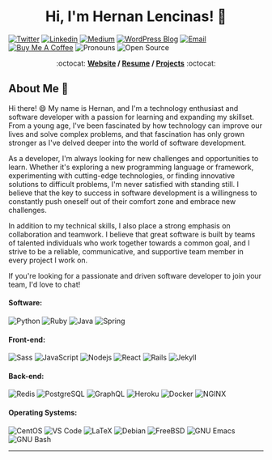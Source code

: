 <h1 align="center">Hi, I'm Hernan Lencinas! 🚀</h1>

[![Twitter](https://img.shields.io/badge/-Twitter-1ca0f1?style=flat&labelColor=1ca0f1&logo=twitter&logoColor=white&link=https://twitter.com/brennankbrown)](https://twitter.com/brennankbrown)
[![Linkedin](https://img.shields.io/badge/-LinkedIn-blue?style=flat&logo=Linkedin&logoColor=white&link=https://linkedin.com/in/brennankbrown/)](https://linkedin.com/in/brennankbrown/)
[![Medium](https://img.shields.io/badge/-Medium-000000?style=flat&labelColor=000000&logo=Medium&link=https://medium.com/@brennanbrown)](https://medium.com/@brennanbrown)
[![WordPress Blog](https://img.shields.io/badge/-Blog-21759B?style=flat&logo=WordPress&logoColor=white&link=https://wandernotebook.com)](https://wandernotebook.com)
[![Email](https://img.shields.io/badge/-Email-c14438?style=flat&logo=Gmail&logoColor=white&link=mailto:mail@brennanbrown.ca)](mailto:mail@brennanbrown.ca)
[![Buy Me A Coffee](https://img.shields.io/badge/-Buy%20Me%20A%20Coffee-FF813F?style=flat&logo=buy-me-a-coffee&logoColor=ffffff&link=https://ko-fi.com/brennanbrown)](https://ko-fi.com/brennanbrown)
![Pronouns](https://img.shields.io/badge/Pronouns-He%2FHim-brightgreen?style=flat)
![Open Source](http://img.shields.io/badge/-Open%20Source%20Fan-3DA639?style=flat&logo=open-source-initiative&logoColor=ffffff)

<p align="center"> :octocat: <b><a href="https://www.brennanbrown.ca">Website</a> / <a href="https://www.brennanbrown.ca/resume.pdf">Resume</a> / <a href="https://www.brennanbrown.ca/project">Projects</a></b> :octocat: </p>

## About Me :wave:

Hi there! :smile: My name is Hernan, and I'm a technology enthusiast and software developer with a passion for learning and expanding my skillset. From a young age, I've been fascinated by how technology can improve our lives and solve complex problems, and that fascination has only grown stronger as I've delved deeper into the world of software development.

As a developer, I'm always looking for new challenges and opportunities to learn. Whether it's exploring a new programming language or framework, experimenting with cutting-edge technologies, or finding innovative solutions to difficult problems, I'm never satisfied with standing still. I believe that the key to success in software development is a willingness to constantly push oneself out of their comfort zone and embrace new challenges.

In addition to my technical skills, I also place a strong emphasis on collaboration and teamwork. I believe that great software is built by teams of talented individuals who work together towards a common goal, and I strive to be a reliable, communicative, and supportive team member in every project I work on.

If you're looking for a passionate and driven software developer to join your team, I'd love to chat!

<!-- More info on badges below: https://github.com/badges/shields/blob/master/doc/logos.md -->

#### Software:

![Python](http://img.shields.io/badge/-Python-3776AB?style=flat-square&logo=python&logoColor=ffff4a)
![Ruby](http://img.shields.io/badge/-Ruby-CC342D?style=flat-square&logo=ruby&logoColor=ffe8e8)
![Java](http://img.shields.io/badge/-Java-007396?style=flat-square&logo=java&logoColor=ffffff)
![Spring](http://img.shields.io/badge/-Spring-6DB33F?style=flat-square&logo=spring&logoColor=ffffff)

#### Front-end:

![Sass](https://img.shields.io/badge/-Sass-%23CC6699?style=flat-square&logo=sass&logoColor=ffffff)
![JavaScript](https://img.shields.io/badge/-JavaScript-%23F7DF1C?style=flat-square&logo=javascript&logoColor=000000&color=d1b01f)
![Nodejs](https://img.shields.io/badge/-Nodejs-black?style=flat-square&logo=Node.js&logoColor=00d632)
![React](https://img.shields.io/badge/-React-%23282C34?style=flat-square&logo=react)
![Rails](http://img.shields.io/badge/-Ruby%20on%20Rails-CC0000?style=flat-square&logo=ruby-on-rails&logoColor=ffffff)
![Jekyll](http://img.shields.io/badge/-Jekyll-CC0000?style=flat-square&logo=jekyll&logoColor=ffffff)


#### Back-end:

![Redis](https://img.shields.io/badge/-Redis-DC382D?style=flat-square&logo=redis&logoColor=ffffff)
![PostgreSQL](https://img.shields.io/badge/-PostgreSQL-336791?style=flat-square&logo=postgresql)
![GraphQL](https://img.shields.io/badge/-GraphQL-E10098?style=flat-square&logo=graphql&logoColor=ffffff)
![Heroku](https://img.shields.io/badge/-Heroku-430098?style=flat-square&logo=heroku&logoColor=ffffff)
![Docker](https://img.shields.io/badge/-Docker-black?style=flat-square&logo=docker)
![NGINX](http://img.shields.io/badge/-NGINX-269539?style=flat-square&logo=nginx&logoColor=ffffff)


#### Operating Systems:

![CentOS](https://img.shields.io/badge/Cent%20OS-262577?style=for-the-badge&logo=CentOS&logoColor=white)
![VS Code](http://img.shields.io/badge/-VS%20Code-007ACC?style=flat-square&logo=visual-studio-code&logoColor=ffffff)
![LaTeX](http://img.shields.io/badge/-LaTeX-008080?style=flat-square&logo=latex&logoColor=ffffff)
![Debian](http://img.shields.io/badge/-Debian-A81D33?style=flat-square&logo=debian&logoColor=ffffff)
![FreeBSD](http://img.shields.io/badge/-Free%20BSD-AB2B28?style=flat-square&logo=freebsd&logoColor=ffffff)
![GNU Emacs](http://img.shields.io/badge/-GNU%20Emacs-7F5AB6?style=flat-square&logo=gnu-emacs&logoColor=ffffff)
![GNU Bash](http://img.shields.io/badge/-GNU%20Bash-000000?style=flat-square&logo=gnu-bash&logoColor=ffffff)

<hr/>
